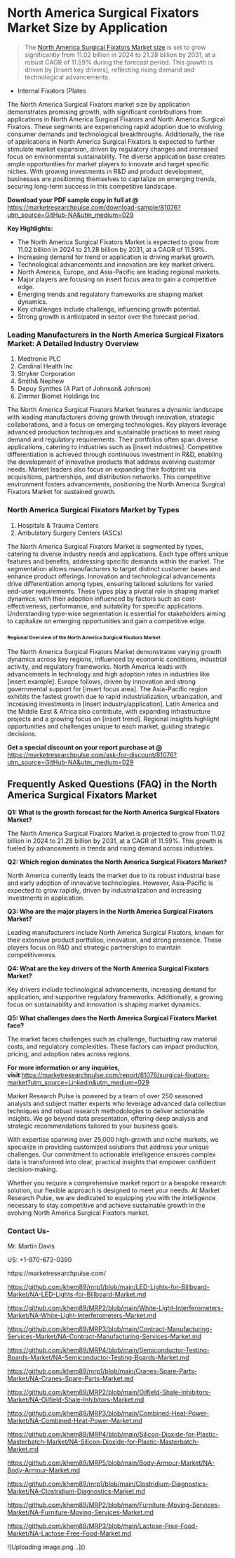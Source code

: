 <h1>North America Surgical Fixators Market&nbsp;Size by Application</h1><blockquote><p>The <a href="https://marketresearchpulse.com/download-sample/81076?utm_source=GitHub-NA&amp;utm_medium=029">North America Surgical Fixators Market size</a> is set to grow significantly from 11.02 billion in 2024 to 21.28 billion by 2031, at a robust CAGR of 11.59% during the forecast period. This growth is driven by [insert key drivers], reflecting rising demand and technological advancements.</p></blockquote><ul><li>Internal Fixators (Plates</li></ul><p>The North America Surgical Fixators market size by application demonstrates promising growth, with significant contributions from applications in North America Surgical Fixators and North America Surgical Fixators. These segments are experiencing rapid adoption due to evolving consumer demands and technological breakthroughs. Additionally, the rise of applications in North America Surgical Fixators is expected to further stimulate market expansion, driven by regulatory changes and increased focus on environmental sustainability. The diverse application base creates ample opportunities for market players to innovate and target specific niches. With growing investments in R&D and product development, businesses are positioning themselves to capitalize on emerging trends, securing long-term success in this competitive landscape.</p><p><strong>Download your PDF sample copy in full at @ </strong><a href="https://marketresearchpulse.com/download-sample/81076?utm_source=GitHub-NA&amp;utm_medium=029">https://marketresearchpulse.com/download-sample/81076?utm_source=GitHub-NA&amp;utm_medium=029</a></p><p><strong>Key Highlights: </strong></p><ul><li>The North America Surgical Fixators Market is expected to grow from 11.02 billion in 2024 to 21.28 billion by 2031, at a CAGR of 11.59%.</li><li>Increasing demand for trend or application is driving market growth.</li><li>Technological advancements and innovation are key market drivers.</li><li>North America, Europe, and Asia-Pacific are leading regional markets.</li><li>Major players are focusing on insert focus area to gain a competitive edge.</li><li>Emerging trends and regulatory frameworks are shaping market dynamics.</li><li>Key challenges include challenge, influencing growth potential.</li><li>Strong growth is anticipated in sector over the forecast period.</li></ul><h3>Leading Manufacturers in the North America Surgical Fixators Market: A Detailed Industry Overview</h3><ol><li>Medtronic PLC</li><li>Cardinal Health Inc</li><li>Stryker Corporation</li><li>Smith& Nephew</li><li>Depuy Synthes (A Part of Johnson& Johnson)</li><li>Zimmer Biomet Holdings Inc</li></ol><div class="flex max-w-full flex-col flex-grow"><div class="min-h-8 text-message flex w-full flex-col items-end gap-2 whitespace-normal break-words [.text-message+&amp;]:mt-5" dir="auto" data-message-author-role="assistant" data-message-id="fd8432e4-4910-450d-b182-61b7bfb0a01f" data-message-model-slug="gpt-4o"><div class="flex w-full flex-col gap-1 empty:hidden first:pt-[3px]"><div class="markdown prose w-full break-words dark:prose-invert light"><p>The North America Surgical Fixators Market features a dynamic landscape with leading manufacturers driving growth through innovation, strategic collaborations, and a focus on emerging technologies. Key players leverage advanced production techniques and sustainable practices to meet rising demand and regulatory requirements. Their portfolios often span diverse applications, catering to industries such as [insert industries]. Competitive differentiation is achieved through continuous investment in R&amp;D, enabling the development of innovative products that address evolving customer needs. Market leaders also focus on expanding their footprint via acquisitions, partnerships, and distribution networks. This competitive environment fosters advancements, positioning the North America Surgical Fixators Market for sustained growth.</p></div></div></div></div><h3>North America Surgical Fixators Market by Types</h3><ol><li>Hospitals & Trauma Centers<li> Ambulatory Surgery Centers (ASCs)</li></ol><div class="flex max-w-full flex-col flex-grow"><div class="min-h-8 text-message flex w-full flex-col items-end gap-2 whitespace-normal break-words [.text-message+&amp;]:mt-5" dir="auto" data-message-author-role="assistant" data-message-id="084470be-0bb7-4664-bddf-5156b4f41249" data-message-model-slug="gpt-4o-mini"><div class="flex w-full flex-col gap-1 empty:hidden first:pt-[3px]"><div class="markdown prose w-full break-words dark:prose-invert light"><p>The North America Surgical Fixators Market is segmented by types, catering to diverse industry needs and applications. Each type offers unique features and benefits, addressing specific demands within the market. The segmentation allows manufacturers to target distinct customer bases and enhance product offerings. Innovation and technological advancements drive differentiation among types, ensuring tailored solutions for varied end-user requirements. These types play a pivotal role in shaping market dynamics, with their adoption influenced by factors such as cost-effectiveness, performance, and suitability for specific applications. Understanding type-wise segmentation is essential for stakeholders aiming to capitalize on emerging opportunities and gain a competitive edge.</p></div></div></div></div><h3><span style="font-size: 11px;">Regional Overview of the North America Surgical Fixators Market</span></h3><div class="flex max-w-full flex-col flex-grow"><div class="min-h-8 text-message flex w-full flex-col items-end gap-2 whitespace-normal break-words [.text-message+&amp;]:mt-5" dir="auto" data-message-author-role="assistant" data-message-id="e9038762-ce64-4e30-91c9-9bd413514231" data-message-model-slug="gpt-4o-mini"><div class="flex w-full flex-col gap-1 empty:hidden first:pt-[3px]"><div class="markdown prose w-full break-words dark:prose-invert light"><p>The North America Surgical Fixators Market demonstrates varying growth dynamics across key regions, influenced by economic conditions, industrial activity, and regulatory frameworks. North America leads with advancements in technology and high adoption rates in industries like [insert example]. Europe follows, driven by innovation and strong governmental support for [insert focus area]. The Asia-Pacific region exhibits the fastest growth due to rapid industrialization, urbanization, and increasing investments in [insert industry/application]. Latin America and the Middle East &amp; Africa also contribute, with expanding infrastructure projects and a growing focus on [insert trend]. Regional insights highlight opportunities and challenges unique to each market, guiding strategic decisions.</p></div></div></div></div><p><strong>Get a special discount on your report purchase at @ </strong><a href="https://marketresearchpulse.com/ask-for-discount/81076?utm_source=GitHub-NA&amp;utm_medium=029">https://marketresearchpulse.com/ask-for-discount/81076?utm_source=GitHub-NA&amp;utm_medium=029</a></p><h2>Frequently Asked Questions (FAQ) in the North America Surgical Fixators Market</h2><p><strong>Q1: What is the growth forecast for the North America Surgical Fixators Market?</strong></p><p>The North America Surgical Fixators Market is projected to grow from 11.02 billion in 2024 to 21.28 billion by 2031, at a CAGR of 11.59%. This growth is fueled by advancements in trends and rising demand across industries.</p><p><strong>Q2: Which region dominates the North America Surgical Fixators Market?</strong></p><p>North America currently leads the market due to its robust industrial base and early adoption of innovative technologies. However, Asia-Pacific is expected to grow rapidly, driven by industrialization and increasing investments in application.</p><p><strong>Q3: Who are the major players in the North America Surgical Fixators Market?</strong></p><p>Leading manufacturers include North America Surgical Fixators, known for their extensive product portfolios, innovation, and strong presence. These players focus on R&amp;D and strategic partnerships to maintain competitiveness.</p><p><strong>Q4: What are the key drivers of the North America Surgical Fixators Market?</strong></p><p>Key drivers include technological advancements, increasing demand for application, and supportive regulatory frameworks. Additionally, a growing focus on sustainability and innovation is shaping market dynamics.</p><p><strong>Q5: What challenges does the North America Surgical Fixators Market face?</strong></p><p>The market faces challenges such as challenge, fluctuating raw material costs, and regulatory complexities. These factors can impact production, pricing, and adoption rates across regions.</p><p><strong>For more information or any inquiries, visit&nbsp;</strong><a href="https://marketresearchpulse.com/report/81076/surgical-fixators-market?utm_source=Linkedin&utm_medium=029">https://marketresearchpulse.com/report/81076/surgical-fixators-market?utm_source=Linkedin&utm_medium=029</a></p><p>Market Research Pulse is powered by a team of over 250 seasoned analysts and subject matter experts who leverage advanced data collection techniques and robust research methodologies to deliver actionable insights. We go beyond data presentation, offering deep analysis and strategic recommendations tailored to your business goals.</p><p>With expertise spanning over 25,000 high-growth and niche markets, we specialize in providing customized solutions that address your unique challenges. Our commitment to actionable intelligence ensures complex data is transformed into clear, practical insights that empower confident decision-making.</p><p>Whether you require a comprehensive market report or a bespoke research solution, our flexible approach is designed to meet your needs. At Market Research Pulse, we are dedicated to equipping you with the intelligence necessary to stay competitive and achieve sustainable growth in the evolving North America Surgical Fixators market.</p><h3><strong>Contact Us-</strong></h3><p>Mr. Martin Davis</p><p>US: +1-970-672-0390</p><p>https://marketresearchpulse.com/</p><p><a href="https://github.com/khem89/mrp1/blob/main/LED-Lights-for-Billboard-Market/NA-LED-Lights-for-Billboard-Market.md">https://github.com/khem89/mrp1/blob/main/LED-Lights-for-Billboard-Market/NA-LED-Lights-for-Billboard-Market.md</a></p><p><a href="https://github.com/khem89/MRP2/blob/main/White-Light-Interferometers-Market/NA-White-Light-Interferometers-Market.md">https://github.com/khem89/MRP2/blob/main/White-Light-Interferometers-Market/NA-White-Light-Interferometers-Market.md</a></p><p><a href="https://github.com/khem89/MRP3/blob/main/Contract-Manufacturing-Services-Market/NA-Contract-Manufacturing-Services-Market.md">https://github.com/khem89/MRP3/blob/main/Contract-Manufacturing-Services-Market/NA-Contract-Manufacturing-Services-Market.md</a></p><p><a href="https://github.com/khem89/MRP4/blob/main/Semiconductor-Testing-Boards-Market/NA-Semiconductor-Testing-Boards-Market.md">https://github.com/khem89/MRP4/blob/main/Semiconductor-Testing-Boards-Market/NA-Semiconductor-Testing-Boards-Market.md</a></p><p><a href="https://github.com/khem89/mrp1/blob/main/Cranes-Spare-Parts-Market/NA-Cranes-Spare-Parts-Market.md">https://github.com/khem89/mrp1/blob/main/Cranes-Spare-Parts-Market/NA-Cranes-Spare-Parts-Market.md</a></p><p><a href="https://github.com/khem89/MRP2/blob/main/Oilfield-Shale-Inhibitors-Market/NA-Oilfield-Shale-Inhibitors-Market.md">https://github.com/khem89/MRP2/blob/main/Oilfield-Shale-Inhibitors-Market/NA-Oilfield-Shale-Inhibitors-Market.md</a></p><p><a href="https://github.com/khem89/MRP3/blob/main/Combined-Heat-Power-Market/NA-Combined-Heat-Power-Market.md">https://github.com/khem89/MRP3/blob/main/Combined-Heat-Power-Market/NA-Combined-Heat-Power-Market.md</a></p><p><a href="https://github.com/khem89/MRP4/blob/main/Silicon-Dioxide-for-Plastic-Masterbatch-Market/NA-Silicon-Dioxide-for-Plastic-Masterbatch-Market.md">https://github.com/khem89/MRP4/blob/main/Silicon-Dioxide-for-Plastic-Masterbatch-Market/NA-Silicon-Dioxide-for-Plastic-Masterbatch-Market.md</a></p><p><a href="https://github.com/khem89/MRP5/blob/main/Body-Armour-Market/NA-Body-Armour-Market.md">https://github.com/khem89/MRP5/blob/main/Body-Armour-Market/NA-Body-Armour-Market.md</a></p><p><a href="https://github.com/khem89/mrp1/blob/main/Clostridium-Diagnostics-Market/NA-Clostridium-Diagnostics-Market.md">https://github.com/khem89/mrp1/blob/main/Clostridium-Diagnostics-Market/NA-Clostridium-Diagnostics-Market.md</a></p><p><a href="https://github.com/khem89/MRP2/blob/main/Furniture-Moving-Services-Market/NA-Furniture-Moving-Services-Market.md">https://github.com/khem89/MRP2/blob/main/Furniture-Moving-Services-Market/NA-Furniture-Moving-Services-Market.md</a></p><p><a href="https://github.com/khem89/MRP3/blob/main/Lactose-Free-Food-Market/NA-Lactose-Free-Food-Market.md">https://github.com/khem89/MRP3/blob/main/Lactose-Free-Food-Market/NA-Lactose-Free-Food-Market.md</a></p>
![Uploading image.png…]()

